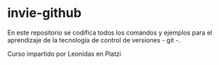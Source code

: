 # invie-github
En este repositorio se codifica todos los comandos y ejemplos para el aprendizaje de la tecnología de control de versiones - git -.

Curso impartido por Leonidas en Platzi
